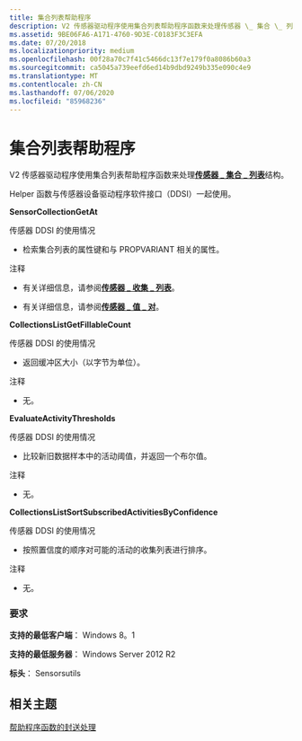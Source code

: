 ```yaml
---
title: 集合列表帮助程序
description: V2 传感器驱动程序使用集合列表帮助程序函数来处理传感器 \_ 集合 \_ 列表结构。
ms.assetid: 9BE06FA6-A171-4760-9D3E-C0183F3C3EFA
ms.date: 07/20/2018
ms.localizationpriority: medium
ms.openlocfilehash: 00f28a70c7f41c5466dc13f7e179f0a8086b60a3
ms.sourcegitcommit: ca5045a739eefd6ed14b9dbd9249b335e090c4e9
ms.translationtype: MT
ms.contentlocale: zh-CN
ms.lasthandoff: 07/06/2020
ms.locfileid: "85968236"
---
```

# <a name="collection-list-helpers"></a>集合列表帮助程序


V2 传感器驱动程序使用集合列表帮助程序函数来处理[**传感器 \_ 集合 \_ 列表**](https://docs.microsoft.com/windows-hardware/drivers/ddi/sensorsdef/ns-sensorsdef-sensor_collection_list)结构。

Helper 函数与传感器设备驱动程序软件接口（DDSI）一起使用。

**SensorCollectionGetAt**

传感器 DDSI 的使用情况

-   检索集合列表的属性键和与 PROPVARIANT 相关的属性。

注释

-   有关详细信息，请参阅[**传感器 \_ 收集 \_ 列表**](https://docs.microsoft.com/windows-hardware/drivers/ddi/sensorsdef/ns-sensorsdef-sensor_collection_list)。

-   有关详细信息，请参阅[**传感器 \_ 值 \_ 对**](https://docs.microsoft.com/windows-hardware/drivers/ddi/sensorsdef/ns-sensorsdef-sensor_value_pair)。

**CollectionsListGetFillableCount**

传感器 DDSI 的使用情况

-   返回缓冲区大小（以字节为单位）。

注释

-   无。

**EvaluateActivityThresholds**

传感器 DDSI 的使用情况

-   比较新旧数据样本中的活动阈值，并返回一个布尔值。

注释

-   无。

**CollectionsListSortSubscribedActivitiesByConfidence**

传感器 DDSI 的使用情况

-   按照置信度的顺序对可能的活动的收集列表进行排序。

注释

-   无。

### <a name="span-idrequirementsspanspan-idrequirementsspanspan-idrequirementsspanrequirements"></a><span id="Requirements"></span><span id="requirements"></span><span id="REQUIREMENTS"></span>要求

**支持的最低客户端**： Windows 8。1

**支持的最低服务器**： Windows Server 2012 R2

**标头**： Sensorsutils


 

## <a name="related-topics"></a>相关主题


[帮助程序函数的封送处理](marshalling-helper-functions.md)

 

 






